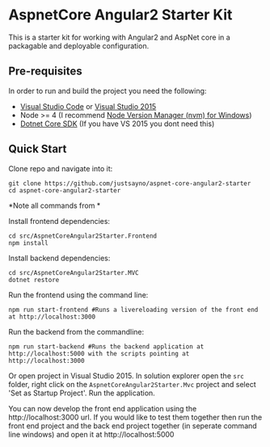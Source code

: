 # AspnetCore Angular2 Starter Kit

This is a starter kit for working with Angular2 and AspNet core in a packagable and deployable configuration.

## Pre-requisites

In order to run and build the project you need the following:

- [Visual Studio Code](https://code.visualstudio.com/) or [Visual Studio 2015](h9ttps://www.visualstudio.com/en-us/products/visual-studio-community-vs.aspx)
- Node >= 4 (I recommend [Node Version Manager (nvm) for Windows](https://github.com/coreybutler/nvm-windows))
- [Dotnet Core SDK](https://www.microsoft.com/net/core#windows) (If you have VS 2015 you dont need this)

## Quick Start

Clone repo and navigate into it:

```shell
git clone https://github.com/justsayno/aspnet-core-angular2-starter
cd aspnet-core-angular2-starter 
```

*Note all commands from *

Install frontend dependencies:

```shell
cd src/AspnetCoreAngular2Starter.Frontend
npm install
```

Install backend dependencies:

```shell
cd src/AspnetCoreAngular2Starter.MVC
dotnet restore
```

Run the frontend using the command line:

```
npm run start-frontend #Runs a livereloading version of the front end at http://localhost:3000
```

Run the backend from the commandline:

```
npm run start-backend #Runs the backend application at http://localhost:5000 with the scripts pointing at http://localhost:3000
```

Or open project in Visual Studio 2015. In solution explorer open the `src` folder, right click
on the `AspnetCoreAngular2Starter.Mvc` project and select 'Set as Startup Project'. Run the application.


You can now develop the front end application using the http://localhost:3000 url. If you would like to test them together then run
the front end project and the back end project together (in seperate command line windows) and open it at http://localhost:5000


